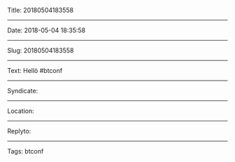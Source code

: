 Title: 20180504183558

----

Date: 2018-05-04 18:35:58

----

Slug: 20180504183558

----

Text: Hellö #btconf

----

Syndicate: <a href="https://brid.gy/publish/twitter"></a>

----

Location: 

----

Replyto: 

----

Tags: btconf